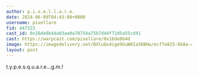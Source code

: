 ```yaml
---
author: p.i.x.e.l.l.a.r.e.
date: 2024-06-09T04:43:00+0000
username: pixellare
fid: 447323
cast_id: 0x16de8b4da03aa0a78754a75b7d44f72d5a55cd41
cast: https://warpcast.com/pixellare/0x16de8b4d
image: https://imagedelivery.net/BXluQx4ige9GuW0Ia56BHw/ecf7e825-6b8a-4336-5b59-5e0db8cffc00/original
layout: post
---
```

t.y.p.e.s.q.u.a.r.e...g.m.!  

<img src='https://imagedelivery.net/BXluQx4ige9GuW0Ia56BHw/ecf7e825-6b8a-4336-5b59-5e0db8cffc00/original' alt='' referrerpolicy='no-referrer'/>